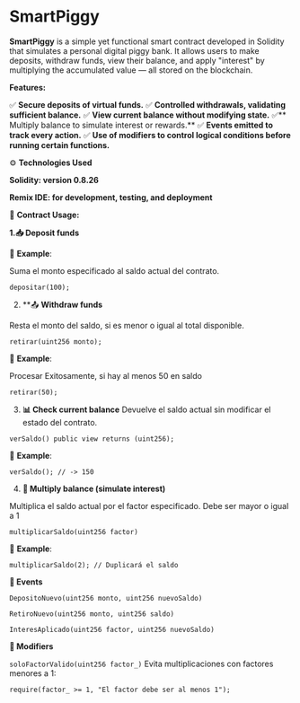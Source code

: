 # SmartPiggy

**SmartPiggy** is a simple yet functional smart contract developed in Solidity that simulates a personal digital piggy bank. It allows users to make deposits, withdraw funds, view their balance, and apply "interest" by multiplying the accumulated value — all stored on the blockchain.

**Features:**

✅ **Secure deposits of virtual funds.**
✅ **Controlled withdrawals, validating sufficient balance.**
✅ **View current balance without modifying state.**
✅** Multiply balance to simulate interest or rewards.**
✅ **Events emitted to track every action.**
✅ **Use of modifiers to control logical conditions before running certain functions.**
 


⚙️ **Technologies Used**

 **Solidity: version 0.8.26**

 **Remix IDE: for development, testing, and deployment**

  

🚀 **Contract Usage:**

**1.📥 Deposit funds**

📌 **Example**:

Suma el monto especificado al saldo actual del contrato.

```solidity
depositar(100);
```

2. **📤 **Withdraw funds**

Resta el monto del saldo, si es menor o igual al total disponible.

```solidity
retirar(uint256 monto);
```


📌 **Example**:

 Procesar Exitosamente, si hay al menos 50 en saldo

```solidity
retirar(50); 
```

3. **📊 Check current balance**
Devuelve el saldo actual sin modificar el estado del contrato.

```solidity
verSaldo() public view returns (uint256);
```



📌 **Example**:

```solidity
verSaldo(); // -> 150
```

4. **🧮 Multiply balance (simulate interest)**

Multiplica el saldo actual por el factor especificado. Debe ser mayor o igual a 1

```solitidy
multiplicarSaldo(uint256 factor)
```

📌 **Example**:

```solidity
multiplicarSaldo(2); // Duplicará el saldo
```

**📑 Events**

    DepositoNuevo(uint256 monto, uint256 nuevoSaldo)

    RetiroNuevo(uint256 monto, uint256 saldo)

    InteresAplicado(uint256 factor, uint256 nuevoSaldo)

**🔐 Modifiers**

`soloFactorValido(uint256 factor_)` Evita multiplicaciones con factores menores a 1:

```solidity
require(factor_ >= 1, "El factor debe ser al menos 1");
```
